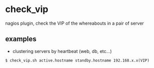 # check_vip
nagios plugin, check the VIP of the whereabouts in a pair of server

## examples

* clustering servers by heartbeat (web, db, etc...)
```
$ check_vip.sh active.hostname standby.hostname 192.168.x.x(VIP)
```
